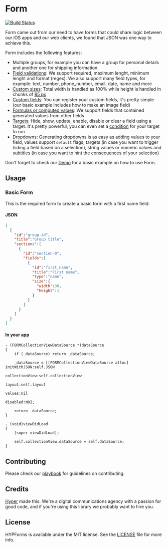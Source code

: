 # Form
[![Build Status](https://img.shields.io/travis/hyperoslo/Form.svg?style=flat)](https://travis-ci.org/hyperoslo/Form)

Form came out from our need to have forms that could share logic between our iOS apps and our web clients, we found that JSON was one way to achieve this.

Form includes the following features:

- Multiple groups, for example you can have a group for personal details and another one for shipping information.
- [Field validations](https://github.com/hyperoslo/Form/blob/master/Demos/Basic-ObjC/Basic-ObjC/Assets/forms.json#L18): We support required, maximum lenght, minimum lenght and format (regex). We also support many field types, for example: text, number, phone_number, email, date, name and more
- [Custom sizes](https://github.com/hyperoslo/Form/blob/master/Demos/Basic-ObjC/Basic-ObjC/Assets/forms.json#L14): Total width is handled as 100% while height is handled in chunks of [85 px](https://github.com/hyperoslo/Form/blob/b1a542d042a45a9a3056fb8969b5704e51fda1f4/Source/Cells/Base/FORMBaseFieldCell.h#L15)
- [Custom fields](https://github.com/hyperoslo/Form/blob/master/Demos/Basic-ObjC/Basic-ObjC/Controllers/HYPSampleCollectionViewController.m#L63): You can register your custom fields, it's pretty simple (our basic example includes how to make an image field)
- [Formulas or computed values](https://github.com/hyperoslo/Form/blob/master/Demos/Basic-ObjC/Basic-ObjC/Assets/forms.json#L62): We support fields that contained generated values from other fields
- [Targets](https://github.com/hyperoslo/Form/blob/master/Demos/Basic-ObjC/Basic-ObjC/Assets/forms.json#L22): Hide, show, update, enable, disable or clear a field using a target. It's pretty powerful, you can even set a [condition](https://github.com/hyperoslo/Form/blob/master/Demos/Basic-ObjC/Basic-ObjC/Assets/forms.json#L27) for your target to run
- [Dropdowns](https://github.com/hyperoslo/Form/blob/master/Demos/Basic-ObjC/Basic-ObjC/Assets/forms.json#L100): Generating dropdowns is as easy as adding values to your field, values support `default` flags, targets (in case you want to trigger hiding a field based on a selection), string values or numeric values and subtitles (in case you want to hint the consecuences of your selection)

Don't forget to check our [Demo](https://github.com/hyperoslo/Form/tree/master/Demos/Basic-ObjC) for a basic example on how to use Form.

## Usage

### Basic Form

This is the required form to create a basic form with a first name field.

#### JSON
```json
[
  {
    "id":"group-id",
    "title":"Group title",
    "sections":[
      {
        "id":"section-0",
        "fields":[
          {
            "id":"first_name",
            "title":"First name",
            "type":"name",
            "size":{
              "width":30,
              "height":1
            }
          }
        ]
      }
    ]
  }
]
```

#### In your app
```objc
- (FORMCollectionViewDataSource *)dataSource
{
    if (_dataSource) return _dataSource;

    _dataSource = [[FORMCollectionViewDataSource alloc] initWithJSON:self.JSON
                                                          collectionView:self.collectionView
                                                                  layout:self.layout
                                                                  values:nil
                                                                disabled:NO];

    return _dataSource;
}

- (void)viewDidLoad
{
    [super viewDidLoad];

    self.collectionView.dataSource = self.dataSource;
}

```

## Contributing

Please check our [playbook](https://github.com/hyperoslo/playbook/blob/master/GIT_AND_GITHUB.md) for guidelines on contributing.

## Credits

[Hyper](http://hyper.no) made this. We're a digital communications agency with a passion for good code,
and if you're using this library we probably want to hire you.

## License

HYPForms is available under the MIT license. See the [LICENSE](https://github.com/hyperoslo/Form/raw/master/LICENSE.md) file for more info.
